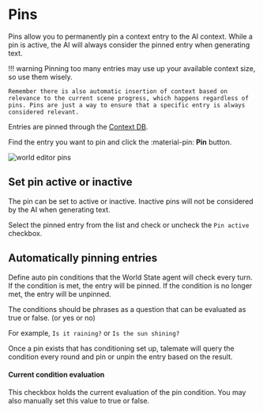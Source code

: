 # Pins

Pins allow you to permanently pin a context entry to the AI context. While a pin is active, the AI will always consider the pinned entry when generating text.  

!!! warning
    Pinning too many entries may use up your available context size, so use them wisely.

    Remember there is also automatic insertion of context based on relevance to the current scene progress, which happens regardless of pins. Pins are just a way to ensure that a specific entry is always considered relevant.

Entries are pinned through the [Context DB](/user-guide/world-editor/context-db).

Find the entry you want to pin and click the :material-pin: **Pin** button.

![world editor pins](/talemate/img/0.26.0/world-editor-pins.png)

## Set pin active or inactive

The pin can be set to active or inactive. Inactive pins will not be considered by the AI when generating text.

Select the pinned entry from the list and check or uncheck the `Pin active` checkbox.

## Automatically pinning entries

Define auto pin conditions that the World State agent will check every turn. If the condition is met, the entry will be pinned. If the condition is no longer met, the entry will be unpinned.

The conditions should be phrases as a question that can be evaluated as true or false. (or yes or no)

For example, `Is it raining?` or `Is the sun shining?`

Once a pin exists that has conditioning set up, talemate will query the condition every round and pin or unpin the entry based on the result.

#### Current condition evaluation

This checkbox holds the current evaluation of the pin condition. You may also manually set this value to true or false.
